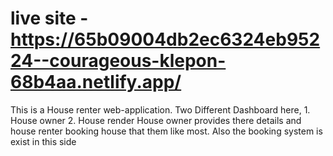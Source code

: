 # live site - https://65b09004db2ec6324eb95224--courageous-klepon-68b4aa.netlify.app/
 This is a House renter web-application.
Two Different Dashboard here, 1. House owner 2. House render
House owner provides there details and house renter booking house that them like most. Also the booking system is exist in this side
